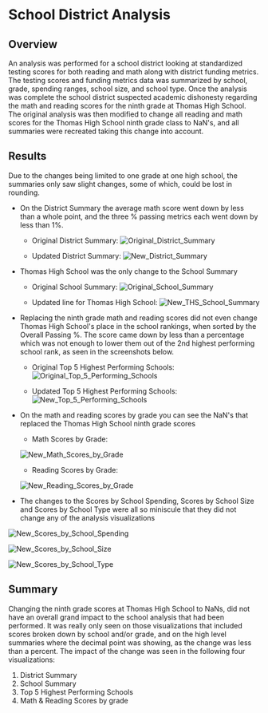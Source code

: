 # School District Analysis

## Overview

An analysis was performed for a school district looking at standardized testing scores for both reading and math along with district funding metrics. The testing scores and funding metrics data was summarized by school, grade, spending ranges, school size, and school type.  Once the analysis was complete the school district suspected academic dishonesty regarding the math and reading scores for the ninth grade at Thomas High School.  The original analysis was then modified to change all reading and math scores for the Thomas High School ninth grade class to NaN's, and all summaries were recreated taking this change into account.

## Results

Due to the changes being limited to one grade at one high school, the summaries only saw slight changes, some of which, could be lost in rounding.

- On the District Summary the average math score went down by less than a whole point, and the three % passing metrics each went down by less than 1%.
  - Original District Summary:
![Original_District_Summary](https://user-images.githubusercontent.com/90863226/137644527-edd61ac4-4e98-4918-90be-51fc6bd961b2.png)

  - Updated District Summary:
![New_District_Summary](https://user-images.githubusercontent.com/90863226/137644530-712a6416-ced5-45b6-9d14-67d67cc5ff8f.png)

- Thomas High School was the only change to the School Summary
  - Original School Summary:
![Original_School_Summary](https://user-images.githubusercontent.com/90863226/137649574-d5b8f890-2320-4dc7-bc33-189ea3c5d37e.png)

  - Updated line for Thomas High School:
![New_THS_School_Summary](https://user-images.githubusercontent.com/90863226/137649646-12000e03-1f63-405b-9217-2cc4d9d31e42.png)

- Replacing the ninth grade math and reading scores did not even change Thomas High School's place in the school rankings, when sorted by the Overall Passing %. The score came down by less than a percentage which was not enough to lower them out of the 2nd highest performing school rank, as seen in the screenshots below.
  - Original Top 5 Highest Performing Schools:
![Original_Top_5_Performing_Schools](https://user-images.githubusercontent.com/90863226/137644303-c670bbec-6565-429f-88a4-46536769eb3a.png)

  - Updated Top 5 Highest Performing Schools:
![New_Top_5_Performing_Schools](https://user-images.githubusercontent.com/90863226/137644321-4279b917-7880-4547-9922-c42c2c335d2e.png)

- On the math and reading scores by grade you can see the NaN's that replaced the Thomas High School ninth grade scores
  - Math Scores by Grade:

  ![New_Math_Scores_by_Grade](https://user-images.githubusercontent.com/90863226/138485476-d3a523fe-590f-4e33-9855-82b71d668ec1.png)

  - Reading Scores by Grade:

  ![New_Reading_Scores_by_Grade](https://user-images.githubusercontent.com/90863226/138485725-babda879-b4ba-4bff-9aa1-3f383aa25639.png)

  
- The changes to the Scores by School Spending, Scores by School Size and Scores by School Type were all so miniscule that they did not change any of the analysis visualizations

![New_Scores_by_School_Spending](https://user-images.githubusercontent.com/90863226/138486518-98f0931a-d3de-4f0e-85bd-59af42263a8a.png)

![New_Scores_by_School_Size](https://user-images.githubusercontent.com/90863226/138486481-efe9b059-59a1-413b-9fdf-5a0e56459e21.png)

![New_Scores_by_School_Type](https://user-images.githubusercontent.com/90863226/138486494-24755009-50a6-48c9-b1a6-e7f1acb2a71d.png)


## Summary

Changing the ninth grade scores at Thomas High School to NaNs, did not have an overall grand impact to the school analysis that had been performed.  It was really only seen on those visualizations that included scores broken down by school and/or grade, and on the high level summaries where the decimal point was showing, as the change was less than a percent. The impact of the change was seen in the following four visualizations:
1. District Summary
2. School Summary
3. Top 5 Highest Performing Schools
4. Math & Reading Scores by grade
